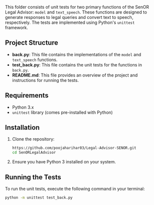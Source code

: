 
This folder consists of unit tests for two primary functions of the SenOR Legal Advisor: 
`model` and `text_speech`. These functions are designed to generate responses to legal queries and convert text to speech, respectively. The tests are implemented using Python's `unittest` framework.

## Project Structure

- **back.py**: This file contains the implementations of the `model` and `text_speech` functions.
- **test_back.py**: This file contains the unit tests for the functions in `back.py`.
- **README.md**: This file provides an overview of the project and instructions for running the tests.

## Requirements

- Python 3.x
- `unittest` library (comes pre-installed with Python)

## Installation

1. Clone the repository:

    ```bash
    https://github.com/poojaharihar03/Legal-Advisor-SENOR.git
    cd SenORLegalAdvisor
    ```

2. Ensure you have Python 3 installed on your system.

## Running the Tests

To run the unit tests, execute the following command in your terminal:

```bash
python -m unittest test_back.py
